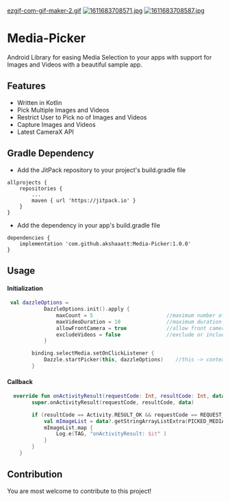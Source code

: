 [ezgif-com-gif-maker-2.gif](https://postimg.cc/yJpFb69v)
[![1611683708571.jpg](https://i.postimg.cc/CLcGscL2/1611683708571.jpg)](https://postimg.cc/4mhHJbcv)
[![1611683708587.jpg](https://i.postimg.cc/sDjPWkyS/1611683708587.jpg)](https://postimg.cc/gr76FBxk)

# Media-Picker

Android Library for easing Media Selection to your apps with support for Images and Videos with a beautiful sample app.

## Features

* Written in Kotlin
* Pick Multiple Images and Videos
* Restrict User to Pick no of Images and Videos
* Capture Images and Videos
* Latest CameraX API

## Gradle Dependency

* Add the JitPack repository to your project's build.gradle file

```
allprojects {
    repositories {
        ...
        maven { url 'https://jitpack.io' }
    }
}
```

* Add the dependency in your app's build.gradle file

```
dependencies {
    implementation 'com.github.akshaaatt:Media-Picker:1.0.0'
}
```

## Usage

#### Initialization

```kotlin
 val dazzleOptions =
            DazzleOptions.init().apply {
                maxCount = 5                        //maximum number of images/videos to be picked
                maxVideoDuration = 10               //maximum duration for video capture in seconds
                allowFrontCamera = true             //allow front camera use
                excludeVideos = false               //exclude or include video functionalities
            }

        binding.selectMedia.setOnClickListener {
            Dazzle.startPicker(this, dazzleOptions)    //this -> context of Activity or Fragment
        }
```

#### Callback

```kotlin
  override fun onActivityResult(requestCode: Int, resultCode: Int, data: Intent?) {
        super.onActivityResult(requestCode, resultCode, data)

        if (resultCode == Activity.RESULT_OK && requestCode == REQUEST_CODE_PICKER){
            val mImageList = data?.getStringArrayListExtra(PICKED_MEDIA_LIST) as ArrayList //List of selected/captured images/videos
            mImageList.map {
                Log.e(TAG, "onActivityResult: $it" )
            }
        }
    }
```

## Contribution

You are most welcome to contribute to this project!
